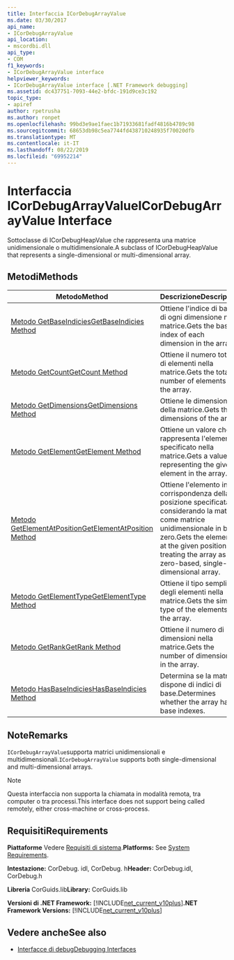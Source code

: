 ```yaml
---
title: Interfaccia ICorDebugArrayValue
ms.date: 03/30/2017
api_name:
- ICorDebugArrayValue
api_location:
- mscordbi.dll
api_type:
- COM
f1_keywords:
- ICorDebugArrayValue interface
helpviewer_keywords:
- ICorDebugArrayValue interface [.NET Framework debugging]
ms.assetid: dc437751-7093-44e2-bfdc-191d9ce3c192
topic_type:
- apiref
author: rpetrusha
ms.author: ronpet
ms.openlocfilehash: 99bd3e9ae1faec1b71933681fadf4816b4789c98
ms.sourcegitcommit: 68653db98c5ea7744fd438710248935f70020dfb
ms.translationtype: MT
ms.contentlocale: it-IT
ms.lasthandoff: 08/22/2019
ms.locfileid: "69952214"
---
```

# <a name="icordebugarrayvalue-interface"></a><span data-ttu-id="1c54d-102">Interfaccia ICorDebugArrayValue</span><span class="sxs-lookup"><span data-stu-id="1c54d-102">ICorDebugArrayValue Interface</span></span>

<span data-ttu-id="1c54d-103">Sottoclasse di ICorDebugHeapValue che rappresenta una matrice unidimensionale o multidimensionale.</span><span class="sxs-lookup"><span data-stu-id="1c54d-103">A subclass of ICorDebugHeapValue that represents a single-dimensional or multi-dimensional array.</span></span>  
  
## <a name="methods"></a><span data-ttu-id="1c54d-104">Metodi</span><span class="sxs-lookup"><span data-stu-id="1c54d-104">Methods</span></span>  
  
|<span data-ttu-id="1c54d-105">Metodo</span><span class="sxs-lookup"><span data-stu-id="1c54d-105">Method</span></span>|<span data-ttu-id="1c54d-106">Descrizione</span><span class="sxs-lookup"><span data-stu-id="1c54d-106">Description</span></span>|  
|------------|-----------------|  
|[<span data-ttu-id="1c54d-107">Metodo GetBaseIndicies</span><span class="sxs-lookup"><span data-stu-id="1c54d-107">GetBaseIndicies Method</span></span>](../../../../docs/framework/unmanaged-api/debugging/icordebugarrayvalue-getbaseindicies-method.md)|<span data-ttu-id="1c54d-108">Ottiene l'indice di base di ogni dimensione nella matrice.</span><span class="sxs-lookup"><span data-stu-id="1c54d-108">Gets the base index of each dimension in the array.</span></span>|  
|[<span data-ttu-id="1c54d-109">Metodo GetCount</span><span class="sxs-lookup"><span data-stu-id="1c54d-109">GetCount Method</span></span>](../../../../docs/framework/unmanaged-api/debugging/icordebugarrayvalue-getcount-method.md)|<span data-ttu-id="1c54d-110">Ottiene il numero totale di elementi nella matrice.</span><span class="sxs-lookup"><span data-stu-id="1c54d-110">Gets the total number of elements in the array.</span></span>|  
|[<span data-ttu-id="1c54d-111">Metodo GetDimensions</span><span class="sxs-lookup"><span data-stu-id="1c54d-111">GetDimensions Method</span></span>](../../../../docs/framework/unmanaged-api/debugging/icordebugarrayvalue-getdimensions-method.md)|<span data-ttu-id="1c54d-112">Ottiene le dimensioni della matrice.</span><span class="sxs-lookup"><span data-stu-id="1c54d-112">Gets the dimensions of the array.</span></span>|  
|[<span data-ttu-id="1c54d-113">Metodo GetElement</span><span class="sxs-lookup"><span data-stu-id="1c54d-113">GetElement Method</span></span>](../../../../docs/framework/unmanaged-api/debugging/icordebugarrayvalue-getelement-method.md)|<span data-ttu-id="1c54d-114">Ottiene un valore che rappresenta l'elemento specificato nella matrice.</span><span class="sxs-lookup"><span data-stu-id="1c54d-114">Gets a value representing the given element in the array.</span></span>|  
|[<span data-ttu-id="1c54d-115">Metodo GetElementAtPosition</span><span class="sxs-lookup"><span data-stu-id="1c54d-115">GetElementAtPosition Method</span></span>](../../../../docs/framework/unmanaged-api/debugging/icordebugarrayvalue-getelementatposition-method.md)|<span data-ttu-id="1c54d-116">Ottiene l'elemento in corrispondenza della posizione specificata, considerando la matrice come matrice unidimensionale in base zero.</span><span class="sxs-lookup"><span data-stu-id="1c54d-116">Gets the element at the given position, treating the array as a zero-based, single-dimensional array.</span></span>|  
|[<span data-ttu-id="1c54d-117">Metodo GetElementType</span><span class="sxs-lookup"><span data-stu-id="1c54d-117">GetElementType Method</span></span>](../../../../docs/framework/unmanaged-api/debugging/icordebugarrayvalue-getelementtype-method.md)|<span data-ttu-id="1c54d-118">Ottiene il tipo semplice degli elementi nella matrice.</span><span class="sxs-lookup"><span data-stu-id="1c54d-118">Gets the simple type of the elements in the array.</span></span>|  
|[<span data-ttu-id="1c54d-119">Metodo GetRank</span><span class="sxs-lookup"><span data-stu-id="1c54d-119">GetRank Method</span></span>](../../../../docs/framework/unmanaged-api/debugging/icordebugarrayvalue-getrank-method.md)|<span data-ttu-id="1c54d-120">Ottiene il numero di dimensioni nella matrice.</span><span class="sxs-lookup"><span data-stu-id="1c54d-120">Gets the number of dimensions in the array.</span></span>|  
|[<span data-ttu-id="1c54d-121">Metodo HasBaseIndicies</span><span class="sxs-lookup"><span data-stu-id="1c54d-121">HasBaseIndicies Method</span></span>](../../../../docs/framework/unmanaged-api/debugging/icordebugarrayvalue-hasbaseindicies-method.md)|<span data-ttu-id="1c54d-122">Determina se la matrice dispone di indici di base.</span><span class="sxs-lookup"><span data-stu-id="1c54d-122">Determines whether the array has base indexes.</span></span>|  
  
## <a name="remarks"></a><span data-ttu-id="1c54d-123">Note</span><span class="sxs-lookup"><span data-stu-id="1c54d-123">Remarks</span></span>  
 <span data-ttu-id="1c54d-124">`ICorDebugArrayValue`supporta matrici unidimensionali e multidimensionali.</span><span class="sxs-lookup"><span data-stu-id="1c54d-124">`ICorDebugArrayValue` supports both single-dimensional and multi-dimensional arrays.</span></span>  
  
> [!NOTE]
> <span data-ttu-id="1c54d-125">Questa interfaccia non supporta la chiamata in modalità remota, tra computer o tra processi.</span><span class="sxs-lookup"><span data-stu-id="1c54d-125">This interface does not support being called remotely, either cross-machine or cross-process.</span></span>  
  
## <a name="requirements"></a><span data-ttu-id="1c54d-126">Requisiti</span><span class="sxs-lookup"><span data-stu-id="1c54d-126">Requirements</span></span>  
 <span data-ttu-id="1c54d-127">**Piattaforme** Vedere [Requisiti di sistema](../../../../docs/framework/get-started/system-requirements.md).</span><span class="sxs-lookup"><span data-stu-id="1c54d-127">**Platforms:** See [System Requirements](../../../../docs/framework/get-started/system-requirements.md).</span></span>  
  
 <span data-ttu-id="1c54d-128">**Intestazione:** CorDebug. idl, CorDebug. h</span><span class="sxs-lookup"><span data-stu-id="1c54d-128">**Header:** CorDebug.idl, CorDebug.h</span></span>  
  
 <span data-ttu-id="1c54d-129">**Libreria** CorGuids.lib</span><span class="sxs-lookup"><span data-stu-id="1c54d-129">**Library:** CorGuids.lib</span></span>  
  
 <span data-ttu-id="1c54d-130">**Versioni di .NET Framework:** [!INCLUDE[net_current_v10plus](../../../../includes/net-current-v10plus-md.md)]</span><span class="sxs-lookup"><span data-stu-id="1c54d-130">**.NET Framework Versions:** [!INCLUDE[net_current_v10plus](../../../../includes/net-current-v10plus-md.md)]</span></span>  
  
## <a name="see-also"></a><span data-ttu-id="1c54d-131">Vedere anche</span><span class="sxs-lookup"><span data-stu-id="1c54d-131">See also</span></span>

- [<span data-ttu-id="1c54d-132">Interfacce di debug</span><span class="sxs-lookup"><span data-stu-id="1c54d-132">Debugging Interfaces</span></span>](../../../../docs/framework/unmanaged-api/debugging/debugging-interfaces.md)
